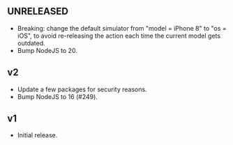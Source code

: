 ## UNRELEASED

- Breaking: change the default simulator from "model = iPhone 8" to "os = iOS",
  to avoid re-releasing the action each time the current model gets outdated.
- Bump NodeJS to 20.

## v2

- Update a few packages for security reasons.
- Bump NodeJS to 16 (#249).

## v1

- Initial release.
